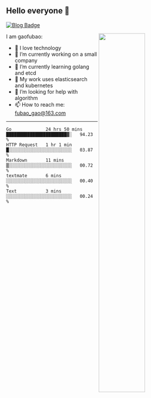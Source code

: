 ## Hello everyone 👋

[![Blog Badge](https://img.shields.io/badge/blog-60k+%20pageview-brightgreen)](https://www.jianshu.com/u/d777ec56a358)

<img align="right" width="50%" src="https://github-readme-stats.vercel.app/api?username=gaofubao&theme=onedark">

I am gaofubao:

- 🔭 I love technology
- 🌱 I’m currently working on a small company
- 👯 I’m currently learning golang and etcd
- 💬 My work uses elasticsearch and kubernetes
- 🤔 I’m looking for help with algorithm
- 📫 How to reach me: fubao_gao@163.com

---


<!--START_SECTION:waka-->
```text
Go             24 hrs 50 mins  ███████████████████████▓░   94.23 % 
HTTP Request   1 hr 1 min      █░░░░░░░░░░░░░░░░░░░░░░░░   03.87 % 
Markdown       11 mins         ▒░░░░░░░░░░░░░░░░░░░░░░░░   00.72 % 
textmate       6 mins          ░░░░░░░░░░░░░░░░░░░░░░░░░   00.40 % 
Text           3 mins          ░░░░░░░░░░░░░░░░░░░░░░░░░   00.24 % 
```
<!--END_SECTION:waka-->
